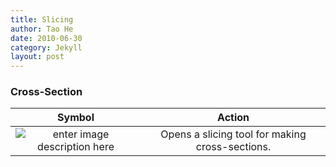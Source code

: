 ```yaml
---
title: Slicing
author: Tao He
date: 2010-06-30
category: Jekyll
layout: post
---
```





### Cross-Section
<div class="table-wrapper" markdown="block">

|Symbol|Action|
|:-:|:-:|
![enter image description here](https://OptimalSlope.github.io/manual/assets/control-icons/content-cut-custom.png)| Opens a slicing tool for making cross-sections.|


</div>

 
